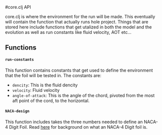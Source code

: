 #core.clj API

core.clj is where the environment for the run will be made. 
This eventually will contain the function that actually runs hole project. 
Things that are stored here include functions that get utalized in both the model
and the evolution as well as run constants like fluid velocity, AOT etc...

## Functions  
#### `run-constants`  
This function contains constants that get used to define the 
environment that the foil will be tested in. The constants are: 
* `dencity`: This is the fluid dencity 
* `velocity`: Fluid velocity
* `angle-of-attack`: This is the angle of the chord, pivoted from the most aft point of the cord, to the horizontal.    

#### `NACA-design`  
This function includes takes the three numbers needed to define an NACA-4 Digit Foil.
Read [here](https://github.com/morrislenny/hydrofoil/blob/master/docs/NACA-4%20Digit%20Design.md) for background on what an NACA-4 Digit foil is. 

